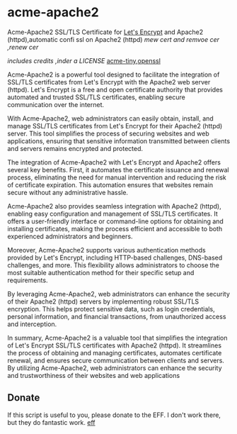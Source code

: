 # acme-apache2
Acme-Apache2 SSL/TLS Certificate for [Let's Encrypt](https://letsencrypt.org/) and Apache2 (httpd),automatic confi ssl on Apache2 (httpd) *mew cert and remvoe cer ,renew cer*

*includes credits ,inder a LICENSE*
[acme-tiny](https://github.com/diafygi/acme-tiny),[openssl](https://www.openssl.org/)

Acme-Apache2 is a powerful tool designed to facilitate the integration of SSL/TLS certificates from Let's Encrypt with the Apache2 web server (httpd). Let's Encrypt is a free and open certificate authority that provides automated and trusted SSL/TLS certificates, enabling secure communication over the internet.

With Acme-Apache2, web administrators can easily obtain, install, and manage SSL/TLS certificates from Let's Encrypt for their Apache2 (httpd) server. This tool simplifies the process of securing websites and web applications, ensuring that sensitive information transmitted between clients and servers remains encrypted and protected.

The integration of Acme-Apache2 with Let's Encrypt and Apache2 offers several key benefits. First, it automates the certificate issuance and renewal process, eliminating the need for manual intervention and reducing the risk of certificate expiration. This automation ensures that websites remain secure without any administrative hassle.

Acme-Apache2 also provides seamless integration with Apache2 (httpd), enabling easy configuration and management of SSL/TLS certificates. It offers a user-friendly interface or command-line options for obtaining and installing certificates, making the process efficient and accessible to both experienced administrators and beginners.

Moreover, Acme-Apache2 supports various authentication methods provided by Let's Encrypt, including HTTP-based challenges, DNS-based challenges, and more. This flexibility allows administrators to choose the most suitable authentication method for their specific setup and requirements.

By leveraging Acme-Apache2, web administrators can enhance the security of their Apache2 (httpd) servers by implementing robust SSL/TLS encryption. This helps protect sensitive data, such as login credentials, personal information, and financial transactions, from unauthorized access and interception.

In summary, Acme-Apache2 is a valuable tool that simplifies the integration of Let's Encrypt SSL/TLS certificates with Apache2 (httpd). It streamlines the process of obtaining and managing certificates, automates certificate renewal, and ensures secure communication between clients and servers. By utilizing Acme-Apache2, web administrators can enhance the security and trustworthiness of their websites and web applications

## Donate
If this script is useful to you, please donate to the EFF. I don't work there, but they do fantastic work.
[eff](https://eff.org/donate/)
